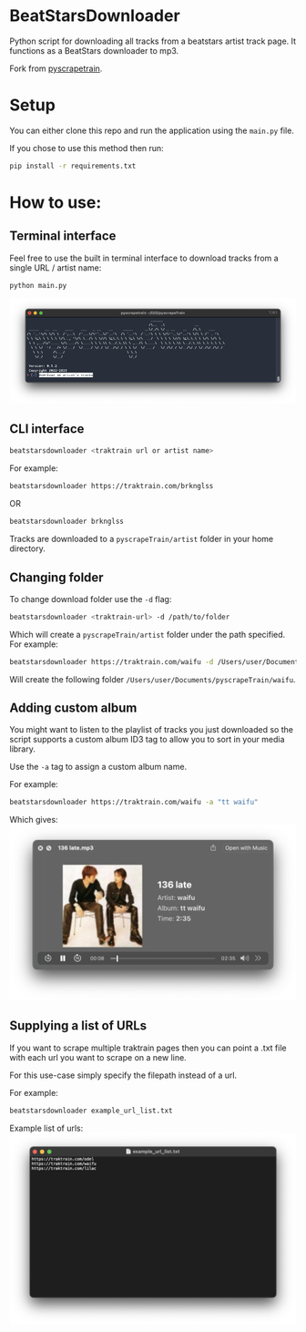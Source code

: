 # BeatStarsDownloader

Python script for downloading all tracks from a beatstars artist track page. 
It functions as a BeatStars downloader to mp3.

Fork from [pyscrapetrain](https://github.com/tim-morriss/pyscrapeTrain).

# Setup
You can either clone this repo and run the application using the `main.py` file.

If you chose to use this method then run:
```bash
pip install -r requirements.txt
```

[//]: # (And make sure to swap out all the commands in this document with `python main.py` instead of `pyscrapetrain.)

[//]: # (OR)

[//]: # ()
[//]: # (Install the pip package, using this command:)

[//]: # (```bash)

[//]: # (pip install beatstarsdownloader)

[//]: # (```)

# How to use:
## Terminal interface
Feel free to use the built in terminal interface to download tracks from a single URL / artist name:

[//]: # (```bash)

[//]: # (beatstarsdownloader)

[//]: # (```)
```bash
python main.py
```
![image](https://raw.githubusercontent.com/tim-morriss/pyscrapeTrain/dev/terminal_ui.png)


## CLI interface
```bash
beatstarsdownloader <traktrain url or artist name>
```

For example: 
```bash
beatstarsdownloader https://traktrain.com/brknglss
```
OR
```bash
beatstarsdownloader brknglss
```

Tracks are downloaded to a `pyscrapeTrain/artist` folder in your home directory. 
## Changing folder
To change download folder use the `-d` flag:
```bash
beatstarsdownloader <traktrain-url> -d /path/to/folder
```

Which will create a `pyscrapeTrain/artist` folder under the path specified.
For example:
```bash
beatstarsdownloader https://traktrain.com/waifu -d /Users/user/Documents
```
Will create the following folder `/Users/user/Documents/pyscrapeTrain/waifu`.

## Adding custom album
You might want to listen to the playlist of tracks you just downloaded 
so the script supports a custom album ID3 tag to allow you to sort in your media library.

Use the `-a` tag to assign a custom album name.

For example:
```bash
beatstarsdownloader https://traktrain.com/waifu -a "tt waifu"
```

Which gives:
![image](https://raw.githubusercontent.com/tim-morriss/pyscrapeTrain/master/album%20example.png)

## Supplying a list of URLs

If you want to scrape multiple traktrain pages then you can point a .txt file 
with each url you want to scrape on a new line.

For this use-case simply specify the filepath instead of a url.

For example:
```bash
beatstarsdownloader example_url_list.txt
```

Example list of urls:
![image](https://raw.githubusercontent.com/tim-morriss/pyscrapeTrain/master/example%20url%20list.png)
